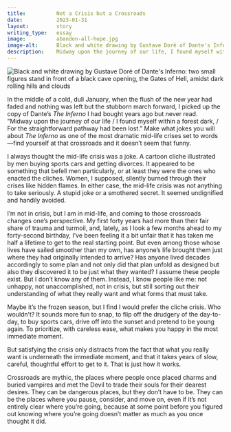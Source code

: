 ```yaml
---
title:          Not a Crisis but a Crossroads
date:           2023-01-31
layout:         story
writing_type:   essay
image:          abandon-all-hope.jpg
image-alt:      Black and white drawing by Gustave Doré of Dante's Inferno: two small figures stand in front of a black cave opening, the Gates of Hell, amidst dark rolling hills and clouds
description:    Midway upon the journey of our life, I found myself within a forest dark, For the straightforward pathway had been lost.
---
```


<div><img alt="Black and white drawing by Gustave Doré of Dante's Inferno: two small figures stand in front of a black cave opening, the Gates of Hell, amidst dark rolling hills and clouds" src="{{ site.baseurl }}/images/abandon-all-hope.jpg" /></div>

In the middle of a cold, dull January, when the flush of the new year had faded and nothing was left but the stubborn march forward, I picked up the copy of Dante’s _The Inferno_ I had bought years ago but never read. “Midway upon the journey of our life / I found myself within a forest dark, / For the straightforward pathway had been lost.” Make what jokes you will about _The Inferno_ as one of the most dramatic mid-life crises set to words—find yourself at that crossroads and it doesn’t seem that funny.

I always thought the mid-life crisis was a joke. A cartoon cliche illustrated by men buying sports cars and getting divorces. It appeared to be something that befell men particularly, or at least they were the ones who enacted the cliches. Women, I supposed, silently burned through their crises like hidden flames. In either case, the mid-life crisis was not anything to take seriously. A stupid joke or a smothered secret. It seemed undignified and handily avoided.

I’m not in crisis, but I am in mid-life, and coming to those crossroads changes one’s perspective. My first forty years had more than their fair share of trauma and turmoil, and, lately, as I look a few months ahead to my forty-second birthday, I’ve been feeling it a bit unfair that it has taken me half a lifetime to get to the real starting point. But even among those whose lives have sailed smoother than my own, has anyone’s life brought them just where they had originally intended to arrive? Has anyone lived decades accordingly to some plan and not only did that plan unfold as designed but also they discovered it to be just what they wanted? I assume these people exist. But I don’t know any of them. Instead, I know people like me: not unhappy, not unaccomplished, not in crisis, but still sorting out their understanding of what they really want and what forms that must take.

Maybe it’s the frozen season, but I find I would prefer the cliche crisis. Who wouldn’t? It sounds more fun to snap, to flip off the drudgery of the day-to-day, to buy sports cars, drive off into the sunset and pretend to be young again. To prioritize, with careless ease, what makes you happy in the most immediate moment.

But satisfying the crisis only distracts from the fact that what you really want is underneath the immediate moment, and that it takes years of slow, careful, thoughtful effort to get to it. That is just how it works.

Crossroads are mythic, the places where people once placed charms and buried vampires and met the Devil to trade their souls for their dearest desires. They can be dangerous places, but they don’t have to be. They can be the places where you pause, consider, and move on, even if it’s not entirely clear where you’re going, because at some point before you figured out knowing where you’re going doesn’t matter as much as you once thought it did.
